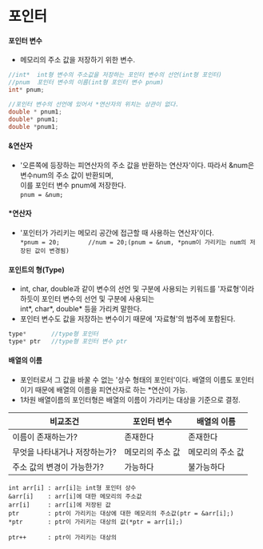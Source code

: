 포인터 
===

#### 포인터 변수
* 메모리의 주소 값을 저장하기 위한 변수.
```cpp
//int*	int형 변수의 주소값을 저장하는 포인터 변수의 선언(int형 포인터)
//pnum	포인터 변수의 이름(int형 포인터 변수 pnum)
int* pnum;

//포인터 변수의 선언에 있어서 *연산자의 위치는 상관이 없다.
double * pnum1;
double* pnum1;
double *pnum1;		
```

#### &연산자
* '오른쪽에 등장하는 피연산자의 주소 값을 반환하는 연산자'이다. 따라서 &num은 변수num의 주소 값이 반환되며,<br/> 이를 포인터 변수 pnum에 저장한다.
<br/>`pnum = &num;`

#### *연산자
* '포인터가 가리키는 메모리 공간에 접근할 때 사용하는 연산자'이다.<br/>
`*pnum = 20;		//num = 20;(pnum = &num, *pnum이 가리키는 num의 저장된 값이 변경됨)`

#### 포인트의 형(Type)
* int, char, double과 같이 변수의 선언 및 구분에 사용되는 키워드를 '자료형'이라 하듯이 포인터 변수의 선언 및 구분에 사용되는<br/>int*, char*, double* 등을 가리켜 말한다.
* 포인터 변수도 값을 저장하는 변수이기 때문에 '자료형'의 범주에 포함된다.

```cpp
type*		//type형 포인터
type* ptr	//type형 포인터 변수 ptr
```

#### 배열의 이름
* 포인터로서 그 값을 바꿀 수 없는 '상수 형태의 포인터'이다. 배열의 이름도 포인터이기 때문에 배열의 이름을 피연산자로 하는 *연산이 가능.
* 1차원 배열이름의 포인터형은 배열의 이름이 가리키는 대상을 기준으로 결정.

|비교조건|포인터 변수|배열의 이름|
|-|-|-|
|이름이 존재하는가?|존재한다|존재한다|
|무엇을 나타내거나 저장하는가?|메모리의 주소 값|메모리의 주소 값|
|주소 값의 변경이 가능한가?|가능하다|불가능하다|

```
int arr[i] : arr[i]는 int형 포인터 상수
&arr[i]    : arr[i]에 대한 메모리의 주소값
arr[i]     : arr[i]에 저장된 값
ptr        : ptr이 가리키는 대상에 대한 메모리의 주소값(ptr = &arr[i];)
*ptr       : ptr이 가리키는 대상의 값(*ptr = arr[i];)

ptr++      : ptr이 가리키는 대상의 
```

